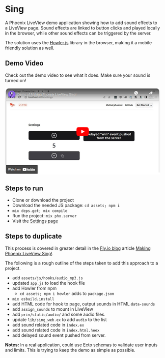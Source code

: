 # Sing

A Phoenix LiveView demo application showing how to add sound effects to a LiveView page. Sound effects are linked to button clicks and played locally in the browser, while other sound effects can be triggered by the server.

The solution uses the [Howler.js](https://www.npmjs.com/package/howler) library in the browser, making it a mobile friendly solution as well.

## Demo Video

Check out the demo video to see what it does. Make sure your sound is turned on!

[![Sound effect Youtube demo video](./YoutubeLinkImage.png)](https://www.youtube.com/watch?v=0ySoGdGPSyA)

## Steps to run

- Clone or download the project
- Download the needed JS package: `cd assets; npm i`
- `mix deps.get; mix compile`
- Run the project: `mix phx.server`
- Visit the [Settings page](http://localhost:4000/settings)

## Steps to duplicate

This process is covered in greater detail in the [Fly.io blog](https://fly.io/phoenix-files/) article [Making Phoenix LiveView Sing!](https://fly.io/phoenix-files/making-phoenix-liveview-sing/).

The following is a rough outline of the steps taken to add this approach to a project.

- add `assets/js/hooks/audio_mp3.js`
- updated `app.js` to load the hook file
- add Howler from npm
  - `cd assets; npm i howler` adds to `package.json`
- `mix esbuild.install`
- add HTML code for hook to page, output sounds in HTML `data-sounds`
- add `assign_sounds` to mount in LiveView
- add `priv/static/audio/` and some audio files.
- update `lib/sing_web.ex` to add `audio` to the list
- add sound related code in `index.ex`
- add sound related code in `index.html.heex`
- add delayed sound event pushed from server.

**Notes:**
In a real application, could use Ecto schemas to validate user inputs and limits. This is trying to keep the demo as simple as possible.

